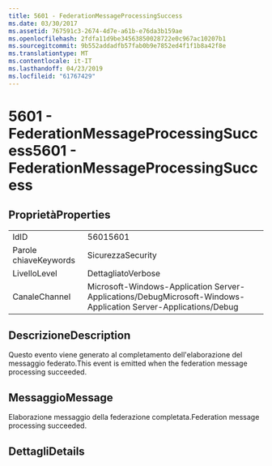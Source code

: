 ```yaml
---
title: 5601 - FederationMessageProcessingSuccess
ms.date: 03/30/2017
ms.assetid: 767591c3-2674-4d7e-a61b-e76da3b159ae
ms.openlocfilehash: 2fdfa11d9be34563850028722e0c967ac10207b1
ms.sourcegitcommit: 9b552addadfb57fab0b9e7852ed4f1f1b8a42f8e
ms.translationtype: MT
ms.contentlocale: it-IT
ms.lasthandoff: 04/23/2019
ms.locfileid: "61767429"
---
```

# <a name="5601---federationmessageprocessingsuccess"></a><span data-ttu-id="3953d-102">5601 - FederationMessageProcessingSuccess</span><span class="sxs-lookup"><span data-stu-id="3953d-102">5601 - FederationMessageProcessingSuccess</span></span>
## <a name="properties"></a><span data-ttu-id="3953d-103">Proprietà</span><span class="sxs-lookup"><span data-stu-id="3953d-103">Properties</span></span>  
  
|||  
|-|-|  
|<span data-ttu-id="3953d-104">Id</span><span class="sxs-lookup"><span data-stu-id="3953d-104">ID</span></span>|<span data-ttu-id="3953d-105">5601</span><span class="sxs-lookup"><span data-stu-id="3953d-105">5601</span></span>|  
|<span data-ttu-id="3953d-106">Parole chiave</span><span class="sxs-lookup"><span data-stu-id="3953d-106">Keywords</span></span>|<span data-ttu-id="3953d-107">Sicurezza</span><span class="sxs-lookup"><span data-stu-id="3953d-107">Security</span></span>|  
|<span data-ttu-id="3953d-108">Livello</span><span class="sxs-lookup"><span data-stu-id="3953d-108">Level</span></span>|<span data-ttu-id="3953d-109">Dettagliato</span><span class="sxs-lookup"><span data-stu-id="3953d-109">Verbose</span></span>|  
|<span data-ttu-id="3953d-110">Canale</span><span class="sxs-lookup"><span data-stu-id="3953d-110">Channel</span></span>|<span data-ttu-id="3953d-111">Microsoft-Windows-Application Server-Applications/Debug</span><span class="sxs-lookup"><span data-stu-id="3953d-111">Microsoft-Windows-Application Server-Applications/Debug</span></span>|  
  
## <a name="description"></a><span data-ttu-id="3953d-112">Descrizione</span><span class="sxs-lookup"><span data-stu-id="3953d-112">Description</span></span>  
 <span data-ttu-id="3953d-113">Questo evento viene generato al completamento dell'elaborazione del messaggio federato.</span><span class="sxs-lookup"><span data-stu-id="3953d-113">This event is emitted when the federation message processing succeeded.</span></span>  
  
## <a name="message"></a><span data-ttu-id="3953d-114">Messaggio</span><span class="sxs-lookup"><span data-stu-id="3953d-114">Message</span></span>  
 <span data-ttu-id="3953d-115">Elaborazione messaggio della federazione completata.</span><span class="sxs-lookup"><span data-stu-id="3953d-115">Federation message processing succeeded.</span></span>  
  
## <a name="details"></a><span data-ttu-id="3953d-116">Dettagli</span><span class="sxs-lookup"><span data-stu-id="3953d-116">Details</span></span>
